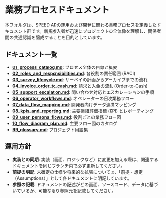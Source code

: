 # 業務プロセスドキュメント

本フォルダは、SPEED ADの運用および開発に関わる業務プロセスを定義したドキュメント群です。新規参入者が迅速にプロジェクトの全体像を理解し、関係者間の共通認識を醸成することを目的としています。

## ドキュメント一覧

- **[01_process_catalog.md](./01_process_catalog.md)**: プロセス全体の目録と概要
- **[02_roles_and_responsibilities.md](./02_roles_and_responsibilities.md)**: 各役割の責任範囲 (RACI)
- **[03_survey_lifecycle.md](./03_survey_lifecycle.md)**: サーベイの計画からアーカイブまでの流れ
- **[04_invoice_order_to_cash.md](./04_invoice_order_to_cash.md)**: 請求と入金の流れ (Order-to-Cash)
- **[05_support_escalation.md](./05_support_escalation.md)**: 問い合わせ対応とエスカレーションの手順
- **[06_operator_workflows.md](./06_operator_workflows.md)**: オペレーターの日次業務フロー
- **[07_data_flow_mapping.md](./07_data_flow_mapping.md)**: 開発者向けデータ連携マッピング
- **[08_kpis_and_reporting.md](./08_kpis_and_reporting.md)**: 主要業績評価指標 (KPI) とレポーティング
- **[09_user_persona_flows.md](./09_user_persona_flows.md)**: 役割ごとの業務フロー図
- **[10_flow_diagram_plan.md](./10_flow_diagram_plan.md)**: 主要フロー図のカタログ
- **[99_glossary.md](./99_glossary.md)**: プロジェクト用語集

## 運用方針
- **実装との同期**: 実装（画面、ロジックなど）に変更を加える際は、関連するドキュメントを同じブランチ内で必ず更新してください。
- **前提の明記**: 未確定の仕様や将来的な拡張については、「前提・想定（Assumptions）」として各ドキュメントに明記しています。
- **参照の記載**: ドキュメントの記述がどの画面、ソースコード、データに基づいているか、可能な限り参照元を記載してください。
